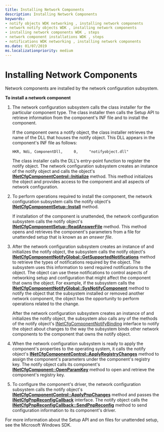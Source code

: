 ```yaml
---
title: Installing Network Components
description: Installing Network Components
keywords:
- notify objects WDK networking , installing network components
- network notify objects WDK , installing network components
- installing network components WDK , steps
- network component installations WDK , steps
- notifications WDK networking , installing network components
ms.date: 01/07/2019
ms.localizationpriority: medium
---
```


# Installing Network Components

Network components are installed by the network configuration subsystem.

**To install a network component**

1.  The network configuration subsystem calls the class installer for the particular component type. The class installer then calls the Setup API to retrieve information from the component's INF file and to install the component.

    If the component owns a notify object, the class installer retrieves the name of the DLL that houses the notify object. This DLL appears in the component's INF file as follows:

    ```INF
    HKR, Ndi, ComponentDll,     0,     "notifyobject.dll"
    ```

    The class installer calls the DLL's entry-point function to register the notify object. The network configuration subsystem creates an instance of the notify object and calls the object's [**INetCfgComponentControl::Initialize**](/previous-versions/windows/hardware/network/ff547729(v=vs.85)) method. This method initializes the object and provides access to the component and all aspects of network configuration.

2.  To perform operations required to install the component, the network configuration subsystem calls the notify object's [**INetCfgComponentSetup::Install**](/previous-versions/windows/hardware/network/ff547762(v=vs.85)) method.

    If installation of the component is unattended, the network configuration subsystem calls the notify object's [**INetCfgComponentSetup::ReadAnswerFile**](/previous-versions/windows/hardware/network/ff547765(v=vs.85)) method. This method opens and retrieves the component's parameters from a file for unattended setup that is known as an *answer file*.

3.  After the network configuration subsystem creates an instance of and initializes the notify object, the subsystem calls the notify object's [**INetCfgComponentNotifyGlobal::GetSupportedNotifications**](/previous-versions/windows/hardware/network/ff547734(v=vs.85)) method to retrieve the types of notifications required by the object. The subsystem uses this information to send required notifications to the object. The object can use these notifications to control aspects of networking setup and configuration that might affect the component that owns the object. For example, if the subsystem calls the [**INetCfgComponentNotifyGlobal::SysNotifyComponent**](/previous-versions/windows/hardware/network/ff547736(v=vs.85)) method to notify the object that the subsystem installed or removed another network component, the object has the opportunity to perform operations related to the change.

    After the network configuration subsystem creates an instance of and initializes the notify object, the subsystem also calls any of the methods of the notify object's [INetCfgComponentNotifyBinding](/previous-versions/windows/hardware/network/ff547730(v=vs.85)) interface to notify the object about changes to the way the subsystem binds other network components to the component that owns the notify object.

4.  When the network configuration subsystem is ready to apply the component's properties to the operating system, it calls the notify object's [**INetCfgComponentControl::ApplyRegistryChanges**](/previous-versions/windows/hardware/network/ff547727(v=vs.85)) method to assign the component's parameters under the component's registry key. The notify object calls its component's [**INetCfgComponent::OpenParamKey**](/previous-versions/windows/hardware/network/ff547890(v=vs.85)) method to open and retrieve the component's registry key.

5.  To configure the component's driver, the network configuration subsystem calls the notify object's [**INetCfgComponentControl::ApplyPnpChanges**](/previous-versions/windows/hardware/network/ff547726(v=vs.85)) method and passes the [**INetCfgPnpReconfigCallback**](/previous-versions/windows/hardware/network/ff547935(v=vs.85)) interface. The notify object calls the [**INetCfgPnpReconfigCallback::SendPnpReconfig**](/previous-versions/windows/hardware/network/ff547943(v=vs.85)) method to send configuration information to its component's driver.

For more information about the Setup API and on files for unattended setup, see the Microsoft Windows SDK.
